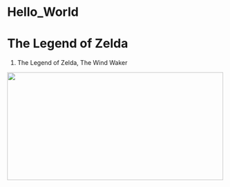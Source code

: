 # Hello_World

<html>
  <head>
    <title>The Legend Of Zelda</title>
  </head>
 
  <body>
    <h1>The Legend of Zelda</h1>
    <ol>
    	<li>The Legend of Zelda, The Wind Waker</li>
    </ol>
    <img src="http://zelda.com/windwaker/img/download/wp-1-1920x1080.jpg" style="width:500px;height:250px;"/>
  
  
  
  
  
  
  </body>
</html>
